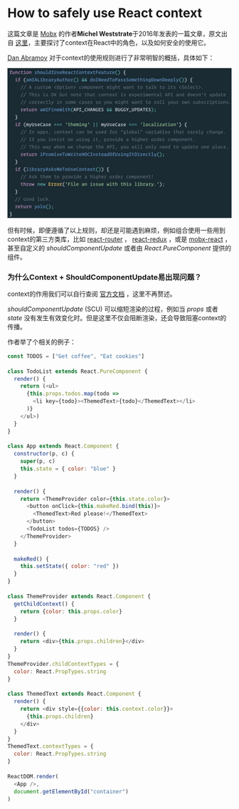 # How to safely use React context

这篇文章是 [Mobx](https://cn.mobx.js.org/) 的作者**Michel Weststrate**于2016年发表的一篇文章，原文出自 [这里](https://medium.com/@mweststrate/how-to-safely-use-react-context-b7e343eff076)，主要探讨了context在React中的角色，以及如何安全的使用它。

 [Dan Abramov](https://medium.com/@dan_abramov) 对于context的使用规则进行了非常明智的概括，具体如下：

![](.gitbook/assets/image.png)

但有时候，即便遵循了以上规则，却还是可能遇到麻烦，例如组合使用一些用到context的第三方类库，比如 [react-router](https://github.com/ReactTraining/react-router) ，  [react-redux](https://github.com/reactjs/react-redux) ，或是  [mobx-react](https://github.com/mobxjs/mobx-react) ，甚至自定义的  _shouldComponentUpdate_  或者由  _React.PureComponent_ 提供的组件。

### 为什么Context + ShouldComponentUpdate易出现问题？

context的作用我们可以自行查阅 [官方文档](https://reactjs.org/docs/context.html#passing-info-automatically-through-a-tree) ，这里不再赘述。

 _shouldComponentUpdate_ \(SCU\) 可以缩短渲染的过程，例如当 _props_ 或者 _state_   没有发生有效变化时。但是这里不仅会阻断渲染，还会导致阻塞context的传播。

作者举了个相关的例子：

```javascript
const TODOS = ["Get coffee", "Eat cookies"]

class TodoList extends React.PureComponent {
  render() {
    return (<ul>
      {this.props.todos.map(todo => 
        <li key={todo}><ThemedText>{todo}</ThemedText></li>
      )}
    </ul>)
  }
}

class App extends React.Component {
  constructor(p, c) {
    super(p, c)
    this.state = { color: "blue" } 
  }

  render() {
    return <ThemeProvider color={this.state.color}>
      <button onClick={this.makeRed.bind(this)}>
      	<ThemedText>Red please!</ThemedText>
      </button>
      <TodoList todos={TODOS} />
    </ThemeProvider>
  }
  
  makeRed() {
    this.setState({ color: "red" })
  }
}

class ThemeProvider extends React.Component {
  getChildContext() {
    return {color: this.props.color}
  }

  render() {
    return <div>{this.props.children}</div>
  }
}
ThemeProvider.childContextTypes = {
  color: React.PropTypes.string
}

class ThemedText extends React.Component {
  render() {
    return <div style={{color: this.context.color}}>
      {this.props.children}
    </div>
  }
}
ThemedText.contextTypes = {
  color: React.PropTypes.string
}

ReactDOM.render(
  <App />,
  document.getElementById("container")
)
```


